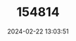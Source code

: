 ---
title: "154814"
category: "Sardinella fijiense"
draft: false
date: 2024-02-22 13:03:51
languages:
  English: ["Fiji Herring", "Fiji Sardinella"]
---